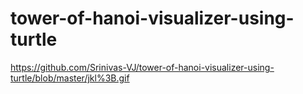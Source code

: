# tower-of-hanoi-visualizer-using-turtle
https://github.com/Srinivas-VJ/tower-of-hanoi-visualizer-using-turtle/blob/master/jkl%3B.gif
